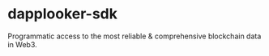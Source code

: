 # dapplooker-sdk
Programmatic access to the most reliable &amp; comprehensive blockchain data in Web3.
